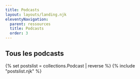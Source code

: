 ```yaml
---
title: Podcasts
layout: layouts/landing.njk
eleventyNavigation:
  parent: ressources
  title: Podcasts
  order: 3
---
```

## Tous les podcasts
{% set postslist = collections.Podcast | reverse %}
{% include "postslist.njk" %}

